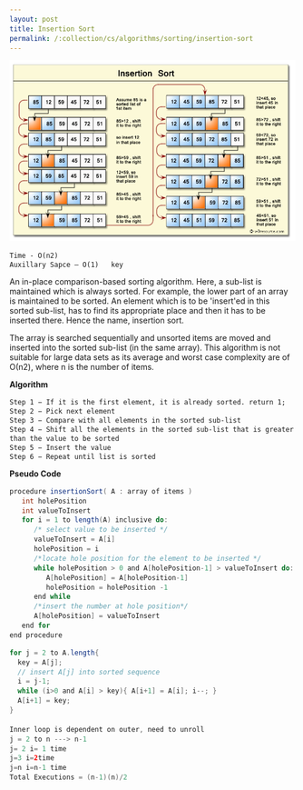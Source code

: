 ```yaml
---
layout: post
title: Insertion Sort
permalink: /:collection/cs/algorithms/sorting/insertion-sort
---
```


![insertion-sort.png](https://github.com/arpit04tripathi/files-cdn/raw/cdn/dsa/algorithms/sort/insertion-sort.png)

```
Time - O(n2)
Auxillary Sapce – O(1)   key
```

An in-place comparison-based sorting algorithm. Here, a sub-list is maintained which is always sorted. For example, the lower part of an array is maintained to be sorted. An element which is to be 'insert'ed in this sorted sub-list, has to find its appropriate place and then it has to be inserted there. Hence the name, insertion sort.

The array is searched sequentially and unsorted items are moved and inserted into the sorted sub-list (in the same array). This algorithm is not suitable for large data sets as its average and worst case complexity are of Ο(n2), where n is the number of items.

**Algorithm**
```
Step 1 − If it is the first element, it is already sorted. return 1;
Step 2 − Pick next element
Step 3 − Compare with all elements in the sorted sub-list
Step 4 − Shift all the elements in the sorted sub-list that is greater than the value to be sorted
Step 5 − Insert the value
Step 6 − Repeat until list is sorted
```

**Pseudo Code**
```java
procedure insertionSort( A : array of items )
   int holePosition
   int valueToInsert    
   for i = 1 to length(A) inclusive do:    
      /* select value to be inserted */
      valueToInsert = A[i]
      holePosition = i      
      /*locate hole position for the element to be inserted */        
      while holePosition > 0 and A[holePosition-1] > valueToInsert do:
         A[holePosition] = A[holePosition-1]
         holePosition = holePosition -1
      end while        
      /*insert the number at hole position*/
      A[holePosition] = valueToInsert      
   end for
end procedure
```

```java
for j = 2 to A.length{
  key = A[j];
  // insert A[j] into sorted sequence
  i = j-1;
  while (i>0 and A[i] > key){ A[i+1] = A[i]; i--; }
  A[i+1] = key;
}

Inner loop is dependent on outer, need to unroll
j = 2 to n ---> n-1
j= 2 i= 1 time
j=3 i=2time
j=n i=n-1 time
Total Executions = (n-1)(n)/2
```

